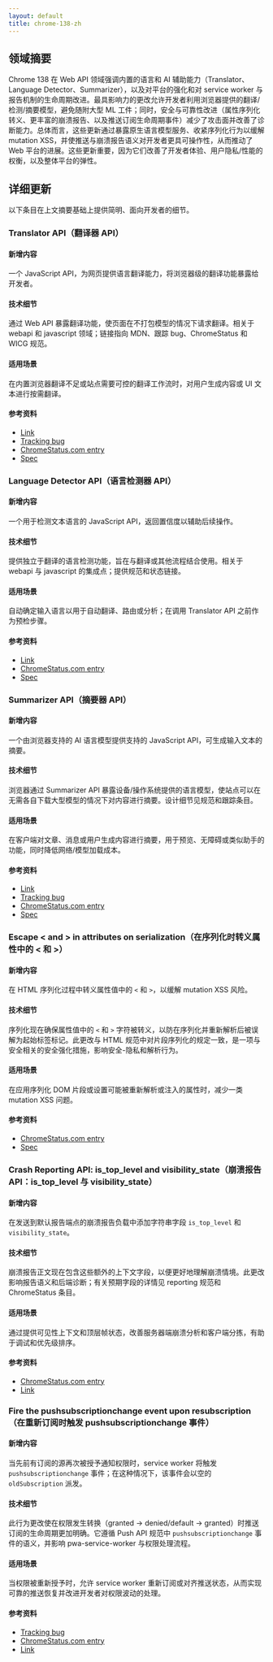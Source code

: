 ```yaml
---
layout: default
title: chrome-138-zh
---
```


## 领域摘要

Chrome 138 在 Web API 领域强调内置的语言和 AI 辅助能力（Translator、Language Detector、Summarizer），以及对平台的强化和对 service worker 与报告机制的生命周期改进。最具影响力的更改允许开发者利用浏览器提供的翻译/检测/摘要模型，避免随附大型 ML 工件；同时，安全与可靠性改进（属性序列化转义、更丰富的崩溃报告、以及推送订阅生命周期事件）减少了攻击面并改善了诊断能力。总体而言，这些更新通过暴露原生语言模型服务、收紧序列化行为以缓解 mutation XSS，并使推送与崩溃报告语义对开发者更具可操作性，从而推动了 Web 平台的进展。这些更新重要，因为它们改善了开发者体验、用户隐私/性能的权衡，以及整体平台的弹性。

## 详细更新

以下条目在上文摘要基础上提供简明、面向开发者的细节。

### Translator API（翻译器 API）

#### 新增内容
一个 JavaScript API，为网页提供语言翻译能力，将浏览器级的翻译功能暴露给开发者。

#### 技术细节
通过 Web API 暴露翻译功能，使页面在不打包模型的情况下请求翻译。相关于 webapi 和 javascript 领域；链接指向 MDN、跟踪 bug、ChromeStatus 和 WICG 规范。

#### 适用场景
在内置浏览器翻译不足或站点需要可控的翻译工作流时，对用户生成内容或 UI 文本进行按需翻译。

#### 参考资料
- [Link](https://developer.mozilla.org/docs/Web/API/Translator)
- [Tracking bug](https://bugs.chromium.org/p/chromium/issues/detail?id=322229993)
- [ChromeStatus.com entry](https://chromestatus.com/feature/5652970345332736)
- [Spec](https://wicg.github.io/translation-api/)

### Language Detector API（语言检测器 API）

#### 新增内容
一个用于检测文本语言的 JavaScript API，返回置信度以辅助后续操作。

#### 技术细节
提供独立于翻译的语言检测功能，旨在与翻译或其他流程结合使用。相关于 webapi 与 javascript 的集成点；提供规范和状态链接。

#### 适用场景
自动确定输入语言以用于自动翻译、路由或分析；在调用 Translator API 之前作为预检步骤。

#### 参考资料
- [Link](https://developer.mozilla.org/docs/Web/API/LanguageDetector)
- [ChromeStatus.com entry](https://chromestatus.com/feature/5134901000871936)
- [Spec](https://wicg.github.io/language-detection-api/)

### Summarizer API（摘要器 API）

#### 新增内容
一个由浏览器支持的 AI 语言模型提供支持的 JavaScript API，可生成输入文本的摘要。

#### 技术细节
浏览器通过 Summarizer API 暴露设备/操作系统提供的语言模型，使站点可以在无需各自下载大型模型的情况下对内容进行摘要。设计细节见规范和跟踪条目。

#### 适用场景
在客户端对文章、消息或用户生成内容进行摘要，用于预览、无障碍或类似助手的功能，同时降低网络/模型加载成本。

#### 参考资料
- [Link](https://developer.mozilla.org/docs/Web/API/Summarizer)
- [Tracking bug](https://bugs.chromium.org/p/chromium/issues/detail?id=351744634)
- [ChromeStatus.com entry](https://chromestatus.com/feature/5134971702001664)
- [Spec](https://wicg.github.io/summarization-api/)

### Escape < and > in attributes on serialization（在序列化时转义属性中的 < 和 >）

#### 新增内容
在 HTML 序列化过程中转义属性值中的 `<` 和 `>`，以缓解 mutation XSS 风险。

#### 技术细节
序列化现在确保属性值中的 `<` 和 `>` 字符被转义，以防在序列化并重新解析后被误解为起始标签标记。此更改与 HTML 规范中对片段序列化的规定一致，是一项与安全相关的安全强化措施，影响安全-隐私和解析行为。

#### 适用场景
在应用序列化 DOM 片段或设置可能被重新解析或注入的属性时，减少一类 mutation XSS 问题。

#### 参考资料
- [ChromeStatus.com entry](https://chromestatus.com/feature/5125509031477248)
- [Spec](https://html.spec.whatwg.org/multipage/parsing.html#serializing-html-fragments)

### Crash Reporting API: is_top_level and visibility_state（崩溃报告 API：is_top_level 与 visibility_state）

#### 新增内容
在发送到默认报告端点的崩溃报告负载中添加字符串字段 `is_top_level` 和 `visibility_state`。

#### 技术细节
崩溃报告正文现在包含这些额外的上下文字段，以便更好地理解崩溃情境。此更改影响报告语义和后端诊断；有关预期字段的详情见 reporting 规范和 ChromeStatus 条目。

#### 适用场景
通过提供可见性上下文和顶层帧状态，改善服务器端崩溃分析和客户端分拣，有助于调试和优先级排序。

#### 参考资料
- [ChromeStatus.com entry](https://chromestatus.com/feature/5112885175918592)
- [Link](https://w3c.github.io/reporting/#crash-report)

### Fire the pushsubscriptionchange event upon resubscription（在重新订阅时触发 pushsubscriptionchange 事件）

#### 新增内容
当先前有订阅的源再次被授予通知权限时，service worker 将触发 `pushsubscriptionchange` 事件；在这种情况下，该事件会以空的 `oldSubscription` 派发。

#### 技术细节
此行为更改使在权限发生转换（granted → denied/default → granted）时推送订阅的生命周期更加明确。它遵循 Push API 规范中 `pushsubscriptionchange` 事件的语义，并影响 pwa-service-worker 与权限处理流程。

#### 适用场景
当权限被重新授予时，允许 service worker 重新订阅或对齐推送状态，从而实现可靠的推送恢复并改进开发者对权限波动的处理。

#### 参考资料
- [Tracking bug](https://bugs.chromium.org/p/chromium/issues/detail?id=407523313)
- [ChromeStatus.com entry](https://chromestatus.com/feature/5115983529336832)
- [Link](https://w3c.github.io/push-api/#the-pushsubscriptionchange-event)
